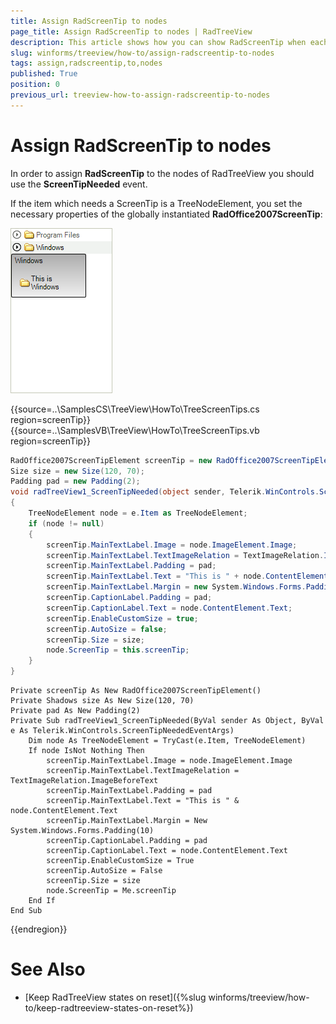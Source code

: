 ```yaml
---
title: Assign RadScreenTip to nodes
page_title: Assign RadScreenTip to nodes | RadTreeView
description: This article shows how you can show RadScreenTip when each node in RadTreeView is hovered. 
slug: winforms/treeview/how-to/assign-radscreentip-to-nodes
tags: assign,radscreentip,to,nodes
published: True
position: 0
previous_url: treeview-how-to-assign-radscreentip-to-nodes
---
```


# Assign RadScreenTip to nodes

In order to assign __RadScreenTip__ to the nodes of RadTreeView you should use the __ScreenTipNeeded__ event.

If the item which needs a ScreenTip is a TreeNodeElement, you set the necessary properties of the globally instantiated __RadOffice2007ScreenTip__:

![treeview-how-to-assign-radscreentip-to-nodes 001](images/treeview-how-to-assign-radscreentip-to-nodes001.png)

{{source=..\SamplesCS\TreeView\HowTo\TreeScreenTips.cs region=screenTip}} 
{{source=..\SamplesVB\TreeView\HowTo\TreeScreenTips.vb region=screenTip}} 

````C#
RadOffice2007ScreenTipElement screenTip = new RadOffice2007ScreenTipElement();
Size size = new Size(120, 70);
Padding pad = new Padding(2);
void radTreeView1_ScreenTipNeeded(object sender, Telerik.WinControls.ScreenTipNeededEventArgs e)
{
    TreeNodeElement node = e.Item as TreeNodeElement;
    if (node != null)
    {
        screenTip.MainTextLabel.Image = node.ImageElement.Image;
        screenTip.MainTextLabel.TextImageRelation = TextImageRelation.ImageBeforeText;
        screenTip.MainTextLabel.Padding = pad;
        screenTip.MainTextLabel.Text = "This is " + node.ContentElement.Text;
        screenTip.MainTextLabel.Margin = new System.Windows.Forms.Padding(10);
        screenTip.CaptionLabel.Padding = pad;
        screenTip.CaptionLabel.Text = node.ContentElement.Text;
        screenTip.EnableCustomSize = true;
        screenTip.AutoSize = false;
        screenTip.Size = size;
        node.ScreenTip = this.screenTip;
    }
}

````
````VB.NET
Private screenTip As New RadOffice2007ScreenTipElement()
Private Shadows size As New Size(120, 70)
Private pad As New Padding(2)
Private Sub radTreeView1_ScreenTipNeeded(ByVal sender As Object, ByVal e As Telerik.WinControls.ScreenTipNeededEventArgs)
    Dim node As TreeNodeElement = TryCast(e.Item, TreeNodeElement)
    If node IsNot Nothing Then
        screenTip.MainTextLabel.Image = node.ImageElement.Image
        screenTip.MainTextLabel.TextImageRelation = TextImageRelation.ImageBeforeText
        screenTip.MainTextLabel.Padding = pad
        screenTip.MainTextLabel.Text = "This is " & node.ContentElement.Text
        screenTip.MainTextLabel.Margin = New System.Windows.Forms.Padding(10)
        screenTip.CaptionLabel.Padding = pad
        screenTip.CaptionLabel.Text = node.ContentElement.Text
        screenTip.EnableCustomSize = True
        screenTip.AutoSize = False
        screenTip.Size = size
        node.ScreenTip = Me.screenTip
    End If
End Sub

````

{{endregion}} 


# See Also
* [Keep RadTreeView states on reset]({%slug winforms/treeview/how-to/keep-radtreeview-states-on-reset%})

